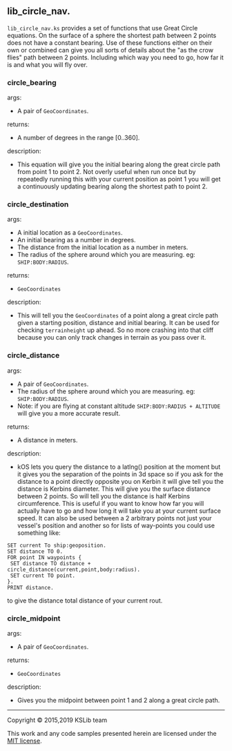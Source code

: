 ## lib_circle_nav.

``lib_circle_nav.ks`` provides a set of functions that use Great Circle equations. On the surface of a sphere the shortest path between 2 points does not have a constant bearing. Use of these functions either on their own or combined can give you all sorts of details about the "as the crow flies" path between 2 points. Including which way you need to go, how far it is and what you will fly over.


### circle_bearing

args:
  * A pair of ``GeoCoordinates``.
  
returns:
  * A number of degrees in the range [0..360].
  
description:
  * This equation will give you the initial bearing along the great circle path from point 1 to point 2.
Not overly useful when run once but by repeatedly running this with your current position as point 1 you will get a continuously updating bearing along the shortest path to point 2.

### circle_destination

args:
  * A initial location as a ``GeoCoordinates``.
  * An initial bearing as a number in degrees.
  * The distance from the initial location as a number in meters.
  * The radius of the sphere around which you are measuring. eg: ``SHIP:BODY:RADIUS``.
  
returns:
  * ``GeoCoordinates``
  
description:
  * This will tell you the ``GeoCoordinates`` of a point along a great circle path given a starting position, distance and initial bearing. It can be used for checking ``terrainheight`` up ahead. So no more crashing into that cliff because you can only track changes in terrain as you pass over it.

### circle_distance

args:
  * A pair of ``GeoCoordinates``.
  * The radius of the sphere around which you are measuring. eg: ``SHIP:BODY:RADIUS``.
   * Note: if you are flying at constant altitude ``SHIP:BODY:RADIUS + ALTITUDE`` will give you a more accurate result.

returns:
  * A distance in meters.
  
description:
  * kOS lets you query the distance to a latlng() position at the moment but it gives you the separation of the points in 3d space so if you ask for the distance to a point directly opposite you on Kerbin it will give tell you the distance is Kerbins diameter. This will give you the surface distance between 2 points. So will tell you the distance is half Kerbins circumference. This is useful if you want to know how far you will actually have to go and how long it will take you at your current surface speed.
It can also be used between a 2 arbitrary points not just your vessel's position and another so for lists of way-points you could use something like:
```
SET current To ship:geoposition.
SET distance TO 0.
FOR point IN waypoints {
 SET distance TO distance + circle_distance(current,point,body:radius).
 SET current TO point.
}.
PRINT distance.
```
to give the distance total distance of your current rout.

### circle_midpoint

args:
  * A pair of ``GeoCoordinates``.

returns:
 * ``GeoCoordinates``

description:
  * Gives you the midpoint between point 1 and 2 along a great circle path.
---
Copyright © 2015,2019 KSLib team

This work and any code samples presented herein are licensed under the [MIT license](../LICENSE).
